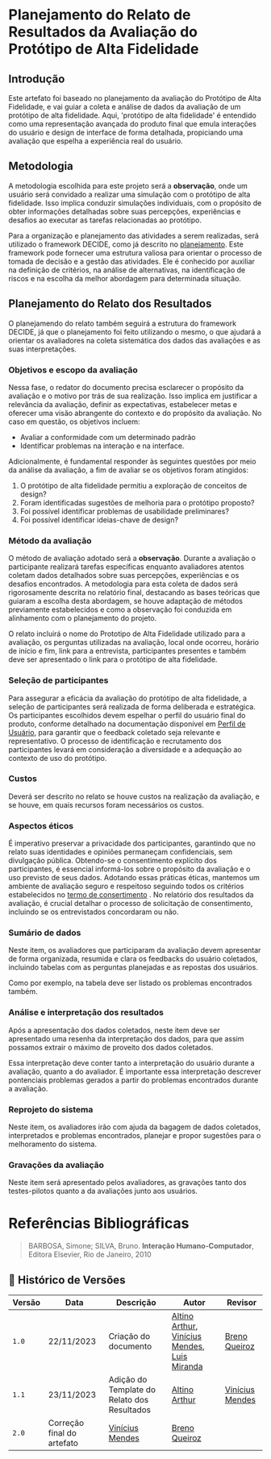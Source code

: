 # Planejamento do Relato de Resultados da Avaliação do Protótipo de Alta Fidelidade

## Introdução 

Este artefato foi baseado no planejamento da avaliação do Protótipo de Alta Fidelidade, e vai guiar a coleta e análise de dados da avaliação de um protótipo de alta fidelidade. Aqui, 'protótipo de alta fidelidade' é entendido como uma representação avançada do produto final que emula interações do usuário e design de interface de forma detalhada, propiciando uma avaliação que espelha a experiência real do usuário.

## Metodologia 

A metodologia escolhida para este projeto será a **observação**, onde um usuário será convidado a realizar uma simulação com o protótipo de alta fidelidade. Isso implica conduzir simulações individuais, com o propósito de obter informações detalhadas sobre suas percepções, experiências e desafios ao executar as tarefas relacionadas ao protótipo.

Para a organização e planejamento das atividades a serem realizadas, será utilizado o framework DECIDE, como já descrito no [planejamento](). Este framework pode fornecer uma estrutura valiosa para orientar o processo de tomada de decisão e a gestão das atividades. Ele é conhecido por auxiliar na definição de critérios, na análise de alternativas, na identificação de riscos e na escolha da melhor abordagem para determinada situação.

## Planejamento do Relato dos Resultados

O planejamendo do relato também seguirá a estrutura do framework DECIDE, já que o planejamento foi feito utilizando o mesmo, o que ajudará a orientar os avaliadores na coleta sistemática dos dados das avaliações e as suas interpretações.

### Objetivos e escopo da avaliação

Nessa fase, o redator do documento precisa esclarecer o propósito da avaliação e o motivo por trás de sua realização. Isso implica em justificar a relevância da avaliação, definir as expectativas, estabelecer metas e oferecer uma visão abrangente do contexto e do propósito da avaliação. No caso em questão, os objetivos incluem:

- Avaliar a conformidade com um determinado padrão
- Identificar problemas na interação e na interface.

Adicionalmente, é fundamental responder às seguintes questões por meio da análise da avaliação, a fim de avaliar se os objetivos foram atingidos:

1. O protótipo de alta fidelidade permitiu a exploração de conceitos de design?
2. Foram identificadas sugestões de melhoria para o protótipo proposto?
3. Foi possível identificar problemas de usabilidade preliminares?
4. Foi possível identificar ideias-chave de design?
   

### Método da avaliação

O método de avaliação adotado será a **observação**. Durante a avaliação o participante realizará tarefas específicas enquanto avaliadores atentos coletam dados detalhados sobre suas percepções, experiências e os desafios encontrados. A metodologia para esta coleta de dados será rigorosamente descrita no relatório final, destacando as bases teóricas que guiaram a escolha desta abordagem, se houve adaptação de métodos previamente estabelecidos e como a observação foi conduzida em alinhamento com o planejamento do projeto.

O relato incluirá o nome do Prototipo de Alta Fidelidade utilizado para a avaliação, os perguntas utilizadas na avaliação, local onde ocorreu, horário de início e fim, link para a entrevista, participantes presentes e também deve ser apresentado o link para o protótipo de alta fidelidade.

### Seleção de participantes

Para assegurar a eficácia da avaliação do protótipo de alta fidelidade, a seleção de participantes será realizada de forma deliberada e estratégica. Os participantes escolhidos devem espelhar o perfil do usuário final do produto, conforme detalhado na documentação disponível em [Perfil de Usuário](https://interacao-humano-computador.github.io/2023.2-Ventoy/elicitacao/PerfilUsuario/#questao-2-caso-a-resposta-da-questao-1-seja-nao-por-que-voce-nao-utiliza-o-site-do-ventoy), para garantir que o feedback coletado seja relevante e representativo. O processo de identificação e recrutamento dos participantes levará em consideração a diversidade e a adequação ao contexto de uso do protótipo.

###  Custos

Deverá ser descrito no relato se houve custos na realização da avaliação, e se houve, em quais recursos foram necessários os custos.

### Aspectos éticos 

É imperativo preservar a privacidade dos participantes, garantindo que no relato suas identidades e opiniões permaneçam confidenciais, sem divulgação pública. Obtendo-se o consentimento explícito dos participantes, é essencial informá-los sobre o propósito da avaliação e o uso previsto de seus dados. Adotando essas práticas éticas, mantemos um ambiente de avaliação seguro e respeitoso seguindo todos os critérios estabelecidos no [termo de consertimento](../../../../elicitacao/termoConsertimento.pdf) . No relatório dos resultados da avaliação, é crucial detalhar o processo de solicitação de consentimento, incluindo se os entrevistados concordaram ou não.

### Sumário de dados

Neste item, os avaliadores que participaram da avaliação devem apresentar de forma organizada, resumida e clara os feedbacks do usuário coletados, incluindo tabelas com as perguntas planejadas e as repostas dos usuários.

Como por exemplo, na tabela deve ser listado os problemas encontrados também.

### Análise e interpretação dos resultados

Após a apresentação dos dados coletados, neste item deve ser apresentado uma resenha da interpretação dos dados, para que assim possamos extrair o máximo de proveito dos dados coletados.

Essa interpretação deve conter tanto a interpretação do usuário durante a avaliação, quanto a do avaliador. É importante essa interpretação descrever pontenciais problemas gerados a partir do problemas encontrados durante a avaliação.

### Reprojeto do sistema

Neste item, os avaliadores irão com ajuda da bagagem de dados coletados, interpretados e problemas encontrados, planejar e propor sugestões para o melhoramento do sistema.

### Gravações da avaliação

Neste item será apresentado pelos avaliadores, as gravações tanto dos testes-pilotos quanto a da avaliações junto aos usuários.

# Referências Bibliográficas

> BARBOSA, Simone; SILVA, Bruno. **Interação Humano-Computador**, Editora Elsevier, Rio de Janeiro, 2010

## 📑 Histórico de Versões

| **Versão** | **Data** | **Descrição** | **Autor**| **Revisor** |
|------------|----------|---------------|----------|-------------|
|`1.0`| 22/11/2023 | Criação do documento|[Altino Arthur](https://github.com/arthurrochamoreira), [Vinícius Mendes](https://github.com/yabamiah), [Luis Miranda]() |[Breno Queiroz](https://github.com/brenob6) | 
|`1.1`| 23/11/2023 | Adição do Template do Relato dos Resultados |[Altino Arthur](https://github.com/arthurrochamoreira) |[Vinícius Mendes](https://github.com/yabamiah) | 
|`2.0`| Correção final do artefato | [Vinícius Mendes](https://github.com/yabamiah) | [Breno Queiroz](https://github.com/brenob6) |